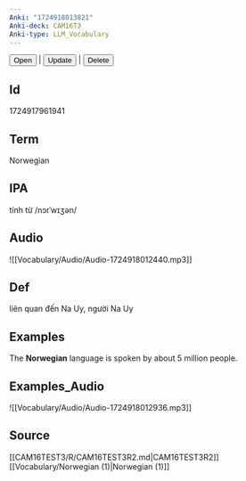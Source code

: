 ```yaml
---
Anki: "1724918013821"
Anki-deck: CAM16T3
Anki-type: LLM_Vocabulary
---
```

<button class="anki-btn-open">Open</button> | <button class="anki-btn-update">Update</button> | <button class="anki-btn-delete">Delete</button>

## Id
1724917961941
## Term
Norwegian
## IPA
tính từ /nɔrˈwɪʒən/
## Audio
 ![[Vocabulary/Audio/Audio-1724918012440.mp3]]
## Def
 liên quan đến Na Uy, người Na Uy

## Examples
The **Norwegian** language is spoken by about 5 million people. 

## Examples_Audio
![[Vocabulary/Audio/Audio-1724918012936.mp3]]
## Source
 [[CAM16TEST3/R/CAM16TEST3R2.md|CAM16TEST3R2]] [[Vocabulary/Norwegian (1)|Norwegian (1)]]